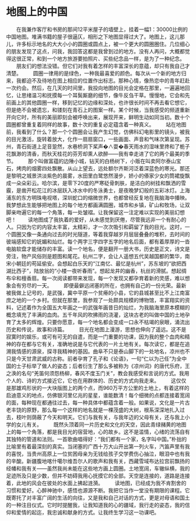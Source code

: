 # 地图上的中国
　　在我兼作客厅和书房的那间12平米屋子的墙壁上，挂着一幅1：30000比例的中国地图。堆满书籍的屋子很逼仄，相形之下地图显得过大了。地图上，这儿那儿，许多标示地名的大大小小的圆圈或圆点上，被一个更大的圆圈圈住。几位细心的朋友发现了这点，问我，我回答这都是我曾到过的地方。没有人再问，大概都觉得这很正常，和到一个地方旅游要拍照片、买些纪念品一样，是为了一种纪念。 
　　朋友们的想法没错。但它们对我有着怎样的丰富深长的意蕴，却只有我自己才清楚。 
　　圆圈一律用的是绿色，一种我最喜爱的颜色。每次从一个新的地方归来，我都迫不及待地在图上相应的位置作出标志。那种心情，像热恋中的青年赶赴一次约会。然后，在几天的时间里，我投向地图的目光会定格在那里，一遍遍地回忆，让思绪温习和抚摸每一个耳鬓厮磨的细节，像牛反刍干草。慢慢地，它会和先前画上的其他圆圈一样，移到记忆的边缘和深处，也许很长时间不再去看它想它，但是绝不会被遗忘，和镂刻在青石上的图案一样。某个时候，当我感受的频道重新开向它时，所有的美丽即刻会被呼唤出来，展现开来，鲜明生动如同当初。数十个圆圈都曾重复着同样的故事，数十次的重复必定蕴含着一种真义。 
　　站在地图前，我看到了什么？那一个个圆圈会让我产生幻觉，仿佛科幻电影里的镜头，被我的目光激活，旋转着放大，化作一扇扇窗口，一些画面、声音和气味次第呈现。苏州，青石街道上足音跫然，水巷桥洞下桨声�∧耍�春天雨水的湿味里搀和了栀子花飘渺的清香，而秋天桂花的芬芳却熏人欲醉——我有幸走进了它的两个最美的季节。 
　　那个叫做富蕴的边陲小城，钻天的白杨树下，小贩在叫卖阿尔泰山宝石，烤肉的烟雾四处飘散。从山上望去，远处额尔齐斯河泛着深蓝色的寒光。那还是黎明之城景洪淡紫色的晨雾，水田里白鹭悠然漫步，娇小的傣家少女的筒裙旋飘成一朵朵彩云。哈尔滨，是零下20度的严寒砭骨刺肤，是洁白的树挂和飘洒的雪霰，是凿开松花江的冰层跃入冰水中的冬泳勇士，是夜晚梦幻般的五彩冰灯。上海浦东的东方明珠电视塔，深圳蛇口的缩微世界，也都曾经反复地在我脑海中播映。我梦想此生能够把地图上的每个地方都画满圆圈，城市和乡镇，矿山和牧场，让双脚亲吻遍它的每一个角落，每一处皱褶。让我保留这一注定难以实现的美丽幻想吧！ 
　　读地图成了我执着的爱好，从未感觉到厌倦，尽管我远非一个有耐心的人。只因为它的内容太丰富，太精彩，才一次次吸引和羁留了我的目光。这时，一个圆圈又像一条通向过去的时光隧道，等着我穿越岁月层层叠叠的堆积，去时间的彼端感知它的妩媚和灿烂。每个两字三字四字五字的地名后面，都有着厚厚的一沓电脑软盘才能储存的丰富。读一个地名，便是翻开一册大书，历史是正文，诗文是旁注，物产风俗则是题图和尾花。杭州二字，会让人遥想五代吴越国都的繁华，南宋小朝廷的苟延偷安。会想起白乐天的“江南忆、最忆是杭州”，苏东坡的“欲把西湖比西子”，陆放翁的“小楼一夜听春雨”。想起龙井的幽香，杭丝的滑腻。想起绸布伞和檀香扇。每一次阅读都带来发现，每一个发现又都孕育着新的灵感，难以想象会有穷尽的一天。 
　　即便最僻远闭塞的所在，也拥有自己的一份光荣。最新被我做上记号的，是武强，冀中平原一个贫瘠的小县，它的县城甚至比不上江南富庶之地的一个乡村。但就在那里，我参观了一处颇具规模的博物馆，丰富翔实的资料，记述着作为全国五大年画之一的武强年画昔日的灿烂，为我脑海里原本模糊的概念填充了丰满的血肉。五千年风的吹拂雨的浇灌，这块古老的叫做中国的土地孕育了太多的辉煌。只要你愿意，每一个地名都会变成一口永不枯竭的泉眼，涌流出历史和传说，故事和诗篇。 
　　目光在地图上漫游，思想也伸向了遥远。这不是寂寞时的娱乐，或可有可无的自遣，而是一门重要的功课，因为我的整个血肉和精神的存在都与它有关，准确地说是与它代表的一片土地有关。每次读它，都是在追溯我情感的源泉，探寻我精神的基因。曲阜不只是泰山脚下的一处地名，凉州也不只是今天甘肃武威的古称。前者孕育了孔子和《论语》，一句“仁以为己任”为全中国的士子标举了做人的姿态；后者衍生了那么多被称为《凉州词》的唐代乐府，王之涣的名句“羌笛何须怨杨柳，春风不度玉门关”，教会我感受和言说的方式。我用个人的、诗的方式接近它，它也在用群体的、历史的方式向我走来。 
　　这仅仅是那雄鸡形状的一大块版图上的两个点，而960万平方公里的土地上，有着这样的启迪意义的地点，仿佛银河里亿兆的星星，谁能数清！每个细微的点都连接着宽阔的面，每种现在都通往过去，每一种具体中都蕴含着一般。如果说，文化是一片古老丰饶的原野，那么每一个这样的地名就是一棵茂盛的大树，根系深深地扎入过去，枝叶则荫蔽了今天和明天。它们与我有关，与我年迈的父母有关，还与我上小学的女儿有关。 
　　既然头顶着同一片历史和文化的天空，因此青绿赭黄的地图上的每一个角落，都是我目光的宿营地，心的故乡。这不是滥情，心绪的流荡自有其独特的管道和法则。一首歌曲唱得好：“我们都有一个家，名字叫中国。”朴拙的比喻里有着最深刻的真实。当闭塞的广西十万大山开出第一列火车，汽笛声里有我的喜悦，当贵州高原上一位贫困母亲为无钱给孩子交学费伤心抽泣，眼泪中也有我的辛酸。新疆腹地喀什噶尔维吾尔人的歌声和我有关，西藏雪域布达拉宫前飘扬的经幡和我有关——虽然我尚未能在这些地方画上圆圈。土地宽阔，车辙纵横，我的足迹所及只是少数，但并不妨碍我用心抚摸它的全部。天空是连接的，道路是连接着，此地的风会在彼处的水面上拂起涟漪。 
　　读地图，已经成为我不肯割舍的习惯和爱好。心醉神驰中，感悟也源源不断。我把它当作一堂没有期限的课程。它既寄托了对丰富广阔的生活的向往，又是我和自己对话的方式，更是对母语和国土的一种注目仪式。它时时提醒我，让我知道我的心的疆域，我行走的姿态，我的信仰和爱情的起迄，我忠诚和献身的方式。让我终生学习这一功课吧。
 